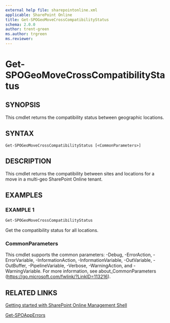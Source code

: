 ```yaml
---
external help file: sharepointonline.xml
applicable: SharePoint Online
title: Get-SPOGeoMoveCrossCompatibilityStatus
schema: 2.0.0
author: trent-green
ms.author: trgreen
ms.reviewer:
---
```


# Get-SPOGeoMoveCrossCompatibilityStatus

## SYNOPSIS
This cmdlet returns the compatibility status between geographic locations.


## SYNTAX

```
Get-SPOGeoMoveCrossCompatibilityStatus [<CommonParameters>]
```

## DESCRIPTION
This cmdlet returns the compatibility between sites and locations for a move in a multi-geo SharePoint Online tenant.


## EXAMPLES

### EXAMPLE 1
```powershell
Get-SPOGeoMoveCrossCompatibilityStatus
```

Get the compatibility status for all locations.


### CommonParameters
This cmdlet supports the common parameters: -Debug, -ErrorAction, -ErrorVariable, -InformationAction, -InformationVariable, -OutVariable, -OutBuffer, -PipelineVariable, -Verbose, -WarningAction, and -WarningVariable. For more information, see about_CommonParameters (https://go.microsoft.com/fwlink/?LinkID=113216).



## RELATED LINKS

[Getting started with SharePoint Online Management Shell](https://docs.microsoft.com/powershell/sharepoint/sharepoint-online/connect-sharepoint-online?view=sharepoint-ps)

[Get-SPOAppErrors](Get-SPOAppErrors.md)


